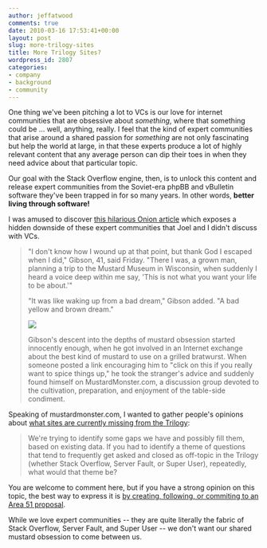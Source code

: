 ```yaml
---
author: jeffatwood
comments: true
date: 2010-03-16 17:53:41+00:00
layout: post
slug: more-trilogy-sites
title: More Trilogy Sites?
wordpress_id: 2807
categories:
- company
- background
- community
---
```



One thing we've been pitching a lot to VCs is our love for internet communities that are obsessive about _something_, where that something could be ... well, anything, really. I feel that the kind of expert communities that arise around a shared passion for _something_ are not only fascinating but help the world at large, in that these experts produce a lot of highly relevant content that any average person can dip their toes in when they need advice about that particular topic.



Our goal with the Stack Overflow engine, then, is to unlock this content and release expert communities from the Soviet-era phpBB and vBulletin software they've been trapped in for so many years. In other words, **better living through software!**



I was amused to discover [this hilarious Onion article](http://www.theonion.com/content/news/man_on_internet_almost_falls_into) which exposes a hidden downside of these expert communities that Joel and I didn't discuss with VCs.





<blockquote>
"I don't know how I wound up at that point, but thank God I escaped when I did," Gibson, 41, said Friday. "There I was, a grown man, planning a trip to the Mustard Museum in Wisconsin, when suddenly I heard a voice deep within me say, 'This is not what you want your life to be about.'"

> 
> 
"It was like waking up from a bad dream," Gibson added. "A bad yellow and brown dream."

> 
> 
![](/blog/images/2010-03-16-more-trilogy-sites/mustard-costume.jpg)

> 
> 
Gibson's descent into the depths of mustard obsession started innocently enough, when he got involved in an Internet exchange about the best kind of mustard to use on a grilled bratwurst. When someone posted a link encouraging him to "click on this if you really want to spice things up," he took the stranger's advice and suddenly found himself on MustardMonster.com, a discussion group devoted to the cultivation, preparation, and enjoyment of the table-side condiment.
</blockquote>





Speaking of mustardmonster.com, I wanted to gather people's opinions about [what sites are currently missing from the Trilogy](http://area51.stackexchange.com):





<blockquote>
We're trying to identify some gaps we have and possibly fill them, based on existing data. If you had to identify a theme of questions that tend to frequently get asked and closed as off-topic in the Trilogy (whether Stack Overflow, Server Fault, or Super User), repeatedly, what would that theme be?
</blockquote>





You are welcome to comment here, but if you have a strong opinion on this topic, the best way to express it is [by creating, following, or commiting to an Area 51 proposal](http://area51.stackexchange.com).



While we love expert communities -- they are quite literally the fabric of Stack Overflow, Server Fault, and Super User -- we don't want our shared mustard obsession to come between us.

